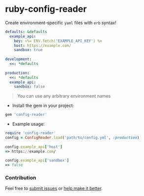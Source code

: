 # ruby-config-reader

Create environment-specific `yaml` files with `erb` syntax!

```yaml
defaults: &defaults
  example_api:
    key: <%= ENV.fetch('EXAMPLE_API_KEY') %>
    host: https://example.com/
    sandbox: true
 
development:
  <<: *defaults
 
production:
  <<: *defaults
  example_api:
    sandbox: false
```

> You can use any arbitrary environment names

- Install the gem in your project:

```ruby
gem 'config-reader'
```

- Example usage:

```ruby
require 'config-reader'
config = ConfigReader.load('path/to/config.yml', :production)
 
config.example_api['host']
=> https://example.com/
 
config.example_api['sandbox']
=> false
```

### Contribution

Feel free to [submit issues](https://github.com/hostilecity/ruby-config-reader/issues) or [help make it better](https://github.com/hostilecity/ruby-config-reader/pulls). 
